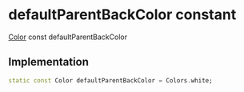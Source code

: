 


# defaultParentBackColor constant






[Color](https://api.flutter.dev/flutter/dart-ui/Color-class.html) const defaultParentBackColor
  







## Implementation

```dart
static const Color defaultParentBackColor = Colors.white;


```







